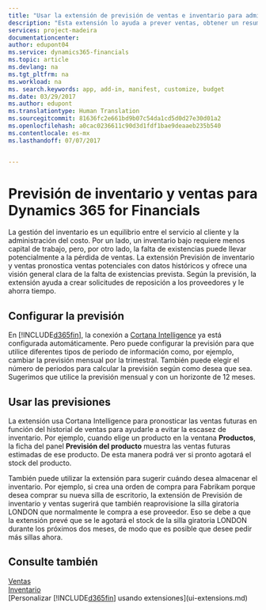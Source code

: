 ```yaml
---
title: "Usar la extensión de previsión de ventas e inventario para administrar el inventario | Documentos de Microsoft"
description: "Esta extensión lo ayuda a prever ventas, obtener un resumen claro de la falta de stock prevista e, incluso, lo ayuda a crear solicitudes de reposición para proveedores."
services: project-madeira
documentationcenter: 
author: edupont04
ms.service: dynamics365-financials
ms.topic: article
ms.devlang: na
ms.tgt_pltfrm: na
ms.workload: na
ms. search.keywords: app, add-in, manifest, customize, budget
ms.date: 03/29/2017
ms.author: edupont
ms.translationtype: Human Translation
ms.sourcegitcommit: 81636fc2e661bd9b07c54da1cd5d0d27e30d01a2
ms.openlocfilehash: a0cac0236611c90d3d1fdf1bae9deaaeb235b540
ms.contentlocale: es-mx
ms.lasthandoff: 07/07/2017


---
```

# <a name="sales-and-inventory-forecast-for-dynamics-365-for-financials"></a>Previsión de inventario y ventas para Dynamics 365 for Financials
La gestión del inventario es un equilibrio entre el servicio al cliente y la administración del costo. Por un lado, un inventario bajo requiere menos capital de trabajo, pero, por otro lado, la falta de existencias puede llevar potencialmente a la pérdida de ventas. La extensión Previsión de inventario y ventas pronostica ventas potenciales con datos históricos y ofrece una visión general clara de la falta de existencias prevista. Según la previsión, la extensión ayuda a crear solicitudes de reposición a los proveedores y le ahorra tiempo.  

## <a name="setting-up-forecasting"></a>Configurar la previsión
En [!INCLUDE[d365fin](includes/d365fin_md.md)], la conexión a [Cortana Intelligence](https://www.microsoft.com/en-us/cloud-platform/what-is-cortana-intelligence-suite) ya está configurada automáticamente. Pero puede configurar la previsión para que utilice diferentes tipos de periodo de información como, por ejemplo, cambiar la previsión mensual por la trimestral. También puede elegir el número de periodos para calcular la previsión según como desea que sea. Sugerimos que utilice la previsión mensual y con un horizonte de 12 meses.  

## <a name="using-the-forecasts"></a>Usar las previsiones
La extensión usa Cortana Intelligence para pronosticar las ventas futuras en función del historial de ventas para ayudarle a evitar la escasez de inventario. Por ejemplo, cuando elige un producto en la ventana **Productos**, la ficha del panel **Previsión del producto** muestra las ventas futuras estimadas de ese producto. De esta manera podrá ver si pronto agotará el stock del producto.  

También puede utilizar la extensión para sugerir cuándo desea almacenar el inventario. Por ejemplo, si crea una orden de compra para Fabrikam porque desea comprar su nueva silla de escritorio, la extensión de Previsión de inventario y ventas sugerirá que también reaprovisione la silla giratoria LONDON que normalmente le compra a ese proveedor. Eso se debe a que la extensión prevé que se le agotará el stock de la silla giratoria LONDON durante los próximos dos meses, de modo que es posible que desee pedir más sillas ahora.  

## <a name="see-also"></a>Consulte también
[Ventas](sales-manage-sales.md)  
[Inventario](inventory-manage-inventory.md)  
[Personalizar [!INCLUDE[d365fin](includes/d365fin_md.md)] usando extensiones](ui-extensions.md)  

